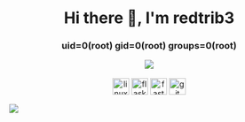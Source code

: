 <h1 align="center">Hi there 👋, I'm redtrib3 </h1>
<h3 align="center"> uid=0(root) gid=0(root) groups=0(root) </h1>

<p align="center">
  <img src="https://readme-typing-svg.herokuapp.com?size=21&duration=5000&color=F73232FF&background=0053FF00&multiline=true&height=75&lines=TryHackMe+-+%40anii0101;HacktheBox+-+%40redtrib3"><br><br>
  
  <img src="https://www.vectorlogo.zone/logos/linux/linux-icon.svg" alt="linux" width="30" height="30"/>
  <img src="https://raw.githubusercontent.com/gilbarbara/logos/main/logos/flask.svg" alt="flask" width="30" height="30"/>
  <img src="https://cdn.worldvectorlogo.com/logos/fastapi-1.svg" alt="fastapi"Tt width="30" height="30"/>
  <img src="https://www.vectorlogo.zone/logos/git-scm/git-scm-icon.svg" alt="git" width="30" height="30"/>
  
</p>

![](https://komarev.com/ghpvc/?username=redtrib3&color=red&style=for-the-badge)



